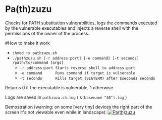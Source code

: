 # Pa(th)zuzu
Checks for PATH substitution vulnerabilities, logs the commands executed by the vulnerable executables and injects a reverse shell with the permissions of the owner of the process.

#How to make it work
- `chmod +x pathzuzu.sh`
- `./pathzuzu.sh [-r address:port] [-e command] [-t seconds] /path/to/command [args]`
  - `-r address:port Starts reverse shell to address:port`
  - `-e command      Runs command if target is vulnerable`
  - `-t seconds      Kills target (SIGTERM) after $seconds seconds`

Returns 0 if the executable is vulnerable, 1 otherwise.

Logs are saved in `pathzuzu.sh.log` ( `$(basename "$0").log` )

Demostration (warning: on some [very tiny] devices the right part of the screen it's not viewable even while in landscape):
[![Pa(th)zuzu](https://asciinema.org/a/7750ghw7z5jxh83fbeh3r71ek.png)](https://asciinema.org/a/7750ghw7z5jxh83fbeh3r71ek?autoplay=true&size=10px)
